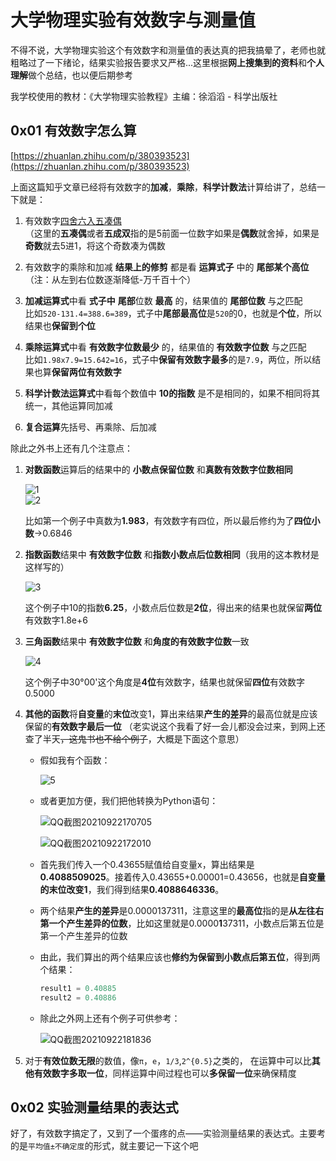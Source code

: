 # 大学物理实验有效数字与测量值  
不得不说，大学物理实验这个有效数字和测量值的表达真的把我搞晕了，老师也就粗略过了一下绪论，结果实验报告要求又严格...这里根据**网上搜集到的资料**和**个人理解**做个总结，也以便后期参考  

我学校使用的教材：《大学物理实验教程》主编：徐滔滔 - 科学出版社  

## 0x01 有效数字怎么算  

[https://zhuanlan.zhihu.com/p/380393523](https://zhuanlan.zhihu.com/p/380393523)  

上面这篇知乎文章已经将有效数字的**加减**，**乘除**，**科学计数法**计算给讲了，总结一下就是：

1. 有效数字[四舍六入五凑偶](https://baike.baidu.com/item/%E5%9B%9B%E8%88%8D%E5%85%AD%E5%85%A5%E4%BA%94%E6%88%90%E5%8F%8C/9062547)  
   （这里的**五凑偶**或者**五成双**指的是5前面一位数字如果是**偶数**就舍掉，如果是**奇数**就去5进1，将这个奇数凑为偶数  
   
2. 有效数字的乘除和加减 **结果上的修剪** 都是看 **运算式子** 中的 **尾部某个高位**（注：从左到右位数逐渐降低-万千百十个）      
   
3. **加减运算式**中看 **式子中** **尾部**位数 **最高** 的，结果值的 **尾部位数** 与之匹配  
   比如```520-131.4=388.6=389```，式子中**尾部最高位**是```520```的0，也就是**个位**，所以结果也**保留到个位**  

4. **乘除运算式**中看 **有效数字位数最少** 的，结果值的 **有效数字位数** 与之匹配  
   比如```1.98x7.9=15.642=16```，式子中**保留有效数字最多**的是```7.9```，两位，所以结果也算**保留两位有效数字**  

5. **科学计数法运算式**中看每个数值中 **10的指数** 是不是相同的，如果不相同将其统一，其他运算同加减  
6. **复合运算**先括号、再乘除、后加减  

除此之外书上还有几个注意点：  
1. **对数函数**运算后的结果中的 **小数点保留位数** 和**真数有效数字位数相同**  

   ![1](https://user-images.githubusercontent.com/12976469/134310441-991dff70-ecba-4d41-a980-835899f7ac47.gif)  
   ![2](https://user-images.githubusercontent.com/12976469/134310689-a5e45236-820c-4dbf-8763-5a4e06b476c2.gif)  
   
   比如第一个例子中真数为**1.983**，有效数字有四位，所以最后修约为了**四位小数**->0.6846  

2. **指数函数**结果中 **有效数字位数** 和**指数小数点后位数相同**（我用的这本教材是这样写的）  

   ![3](https://user-images.githubusercontent.com/12976469/134311714-15d7095f-1c3d-4bda-b8ab-05be88c244d1.gif)  
   
   这个例子中10的指数**6.25**，小数点后位数是**2位**，得出来的结果也就保留**两位**有效数字1.8e+6  
   
3. **三角函数**结果中 **有效数字位数** 和**角度的有效数字位数**一致  

   ![4](https://user-images.githubusercontent.com/12976469/134312466-5dd55bde-7c6e-499b-a0be-bb62199e522e.gif)  
   
   这个例子中30°00'这个角度是**4位**有效数字，结果也就保留**四位**有效数字0.5000  

4. **其他的函数**将**自变量**的**末位**改变1，算出来结果**产生的差异**的最高位就是应该保留的**有效数字最后一位** （老实说这个我看了好一会儿都没会过来，到网上还查了半天<del>，这鬼书也不给个例子</del>，大概是下面这个意思）  
   
   * 假如我有个函数：  
   
      ![5](https://user-images.githubusercontent.com/12976469/134313514-81956a3e-4784-4849-b060-61cf263eaaa1.gif)  
   
   * 或者更加方便，我们把他转换为Python语句：  
   
      ![QQ截图20210922170705](https://user-images.githubusercontent.com/12976469/134315747-0056a5d7-a674-40e7-86ea-e2e57ff27342.jpg)  
   
      ![QQ截图20210922172010](https://user-images.githubusercontent.com/12976469/134317683-4bccf9b6-c4e8-476d-83af-96a8a288fa2d.jpg)  
   
   * 首先我们传入一个0.43655赋值给自变量x，算出结果是**0.4088509025**。接着传入0.43655+0.00001=0.43656，也就是**自变量的末位改变1**，我们得到结果**0.4088646336**。   
   * 两个结果**产生的差异**是0.0000137311，注意这里的**最高位**指的是**从左往右第一个产生差异的位数**，比如这里就是0.0000**1**37311，小数点后第五位是第一个产生差异的位数  
   * 由此，我们算出的两个结果应该也**修约为保留到小数点后第五位**，得到两个结果：  
     
      ```python
      result1 = 0.40885  
      result2 = 0.40886
      ```
   
   * 除此之外网上还有个例子可供参考：  
      
      ![QQ截图20210922181836](https://user-images.githubusercontent.com/12976469/134326460-20106807-ae2c-493c-bc26-68f305048add.jpg)  
      
  5. 对于**有效位数无限**的数值，像```π```，```e```，```1/3```,```2^{0.5}```之类的， 在运算中可以比**其他有效数字多取一位**，同样运算中间过程也可以**多保留一位**来确保精度  
      
## 0x02 实验测量结果的表达式  
好了，有效数字搞定了，又到了一个蛋疼的点——实验测量结果的表达式。主要考的是```平均值±不确定度```的形式，就主要记一下这个吧    









   

